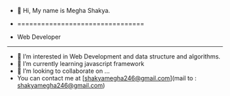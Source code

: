 - 👋 Hi, My name is Megha Shakya.
- ================================

- Web Developer
----------------
- 👀 I’m interested in Web Development and data structure and algorithms.
- 🌱 I’m currently learning javascript framework
- 💞️ I’m looking to collaborate on ...
-  You can contact me at [shakyamegha246@gmail.com](mail to : shakyamegha246@gmail.com)

<!---
shakyamegha246/shakyamegha246 is a ✨ special ✨ repository because its `README.md` (this file) appears on your GitHub profile.
You can click the Preview link to take a look at your changes.
--->
